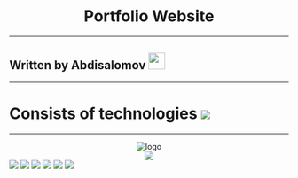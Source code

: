
<div align="center">
    <h1>Portfolio Website</h1>
</div>

<hr>

## Written by Abdisalomov <img src="https://media.giphy.com/media/WUlplcMpOCEmTGBtBW/giphy.gif" width="30px">

<hr>

# Consists of technologies  <img src="https://skillicons.dev/icons?i=html,tailwind,js,gsap&perline=6&theme=dark" />

<hr>


<div align="center">
    <img src="https://themewagon.github.io/patrix/images/logo.png" alt="logo">
</div>

<div align="center">
    <img src="https://themewagon.github.io/patrix/images/arts/intro-section-illustration.png">
</div>

<img src="https://themewagon.github.io/patrix/images/campanies/campany-1.png">
<img src="https://themewagon.github.io/patrix/images/campanies/campany-2.png">
<img src="https://themewagon.github.io/patrix/images/campanies/campany-3.png">
<img src="https://themewagon.github.io/patrix/images/campanies/campany-4.png">
<img src="https://themewagon.github.io/patrix/images/campanies/campany-5.png">
<img src="https://themewagon.github.io/patrix/images/campanies/campany-6.png">